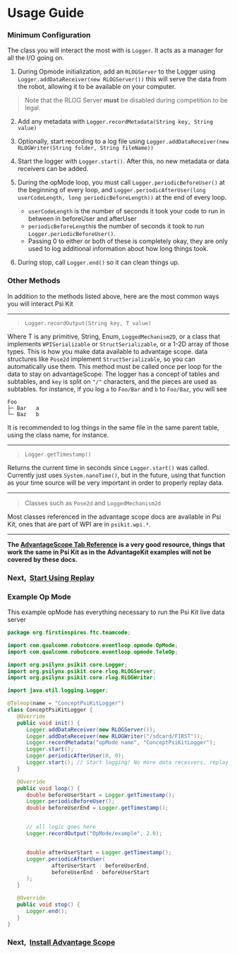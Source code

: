 # Usage Guide
### Minimum Configuration
The class you will interact the most with is `Logger`. 
It acts as a manager for all the I/O going on.

1. During Opmode initialization, add an `RLOGServer` to the Logger using
`Logger.addDataReceiver(new RLOGServer())` this will serve the data
from the robot, allowing it to be available on your computer.
> Note that the RLOG Server **must** be disabled during competition to be legal.

2. Add any metadata with `Logger.recordMetadata(String key, String value)`

3. Optionally, start recording to a log file using `Logger.addDataReceiver(new RLOGWriter(String folder, String fileName))`

4. Start the logger with `Logger.start()`. After this,
no new metadata or data receivers can be added.

5. During the opMode loop, you must call `Logger.periodicBeforeUser()`
at the beginning of every loop, and 
`Logger.periodicAfterUser(long userCodeLength, long periodicBeforeLength))`
at the end of every loop. 
   * `userCodeLength` is the number of seconds it took your code 
to run in between in beforeUser and afterUser
   * `periodicBeforeLength`is the number of seconds it took to run
`Logger.periodicBeforeUser()`. 
   * Passing 0 to either or both of these
is completely okay, they are only used to log additional information 
about how long things took. 

6. During stop, call `Logger.end()` so it can clean things up.

### Other Methods
In addition to the methods listed above, here are the most common ways
you will interact Psi Kit
___
> `Logger.recordOutput(String key, T value)`

Where T is any primitive, String, Enum, `LoggedMechanism2D`, or a class that implements 
`WPISerializable` or `StructSerializable`, or a 1-2D array of 
those types. This is how you make data available to advantage scope.
data structures like `Pose2d` implement `StructSerializable`, so you
can automatically use them. This method must be called once per loop
for the data to stay on advantageScope.
The logger has a concept of tables and subtables, and `key` is split
on `"/"` characters, and the pieces are used as subtables. for instance,
if you log `a` to `Foo/Bar` and `b` to `Foo/Baz`, you will see
```
Foo
├─ Bar   a
└─ Baz   b
```
It is recommended to log things in the same file in the same parent 
table, using the class name, for instance.
___
> `Logger.getTimestamp()`

Returns the current time in seconds since `Logger.start()` was called. 
Currently just uses `System.nanoTime()`, but in the future, using that
function as your time source will be very important in order to properly
replay data. 
___
> Classes such as `Pose2d` and `LoggedMechanism2d`

Most classes referenced in the advantage scope docs are available in 
Psi Kit, ones that are part of WPI are in `psikit.wpi.*`.
___

**The [AdvantageScope Tab Reference](https://docs.advantagescope.org/category/tab-reference)
is a very good resource, things that work the same in Psi Kit as in the 
AdvantageKit examples will not be covered by these docs.**

### Next, &nbsp;[Start Using Replay](/replay.md)

### Example Op Mode
This example opMode has everything necessary to run the 
Psi Kit live data server

```java
package org.firstinspires.ftc.teamcode;

import com.qualcomm.robotcore.eventloop.opmode.OpMode;
import com.qualcomm.robotcore.eventloop.opmode.TeleOp;

import org.psilynx.psikit.core.Logger;
import org.psilynx.psikit.core.rlog.RLOGServer;
import org.psilynx.psikit.core.rlog.RLOGWriter;

import java.util.logging.Logger;

@Teleop(name = "ConceptPsiKitLogger")
class ConceptPsiKitLogger {
   @Override
   public void init() {
      Logger.addDataReceiver(new RLOGServer());
      Logger.addDataReceiver(new RLOGWriter("/sdcard/FIRST"));
      Logger.recordMetadata("opMode name", "ConceptPsiKitLogger");
      Logger.start();
      Logger.periodicAfterUser(0, 0);
      Logger.start(); // Start logging! No more data receivers, replay sources, or metadata values may be added.
   }

   @Override
   public void loop() {
      double beforeUserStart = Logger.getTimestamp();
      Logger.periodicBeforeUser();
      double beforeUserEnd = Logger.getTimestamp();


      // all logic goes here
      Logger.recordOutput("OpMode/example", 2.0);


      double afterUserStart = Logger.getTimestamp();
      Logger.periodicAfterUser(
              afterUserStart - beforeUserEnd,
              beforeUserEnd - beforeUserStart
      );
   }

   @Override
   public void stop() {
      Logger.end();
   }
}
```
### Next, &nbsp;[Install Advantage Scope](installAscope.md)